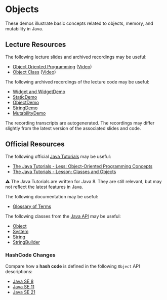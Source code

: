 Objects
=================================================

These demos illustrate basic concepts related to objects, memory, and mutability in Java.

## Lecture Resources ##

The following lecture slides and archived recordings may be useful:

  - [Object Oriented Programming](https://docs.google.com/presentation/d/e/2PACX-1vTiYfWFzXBI1iUeMaPvx3NdxjT2SFbxij2W8fal59Q23NLVkd6z8QpdJ4TzeAYFF4XCr9l8Tpf3sMAF/pub?start=false&loop=false&delayms=3000) ([Video](https://usfca.hosted.panopto.com/Panopto/Pages/Viewer.aspx?id=677bfb1d-7aa8-42d8-a5dd-af9e014cce26))
  - [Object Class](https://docs.google.com/presentation/d/e/2PACX-1vSE5uoXRDjleYrZAOOroDF6Rt7EB6ZWLfR7eA59JF0k8L5QK7FaRI8Dil1CCy4plhKTES6gP9WHY2Go/pub?start=false&loop=false&delayms=3000) ([Video](https://usfca.hosted.panopto.com/Panopto/Pages/Viewer.aspx?id=28c59363-2baa-4962-a6e6-af9e014dc841))

The following archived recordings of the lecture code may be useful:

  - [Widget and WidgetDemo](https://usfca.hosted.panopto.com/Panopto/Pages/Viewer.aspx?id=1e440602-b98b-4012-aa67-af9e014cddc1)
  - [StaticDemo](https://usfca.hosted.panopto.com/Panopto/Pages/Viewer.aspx?id=86e615dc-e713-4b3d-bede-af9e014ccdd2)
  - [ObjectDemo](https://usfca.hosted.panopto.com/Panopto/Pages/Viewer.aspx?id=2feed4d5-37be-4be4-8733-af9e014cce6a)
  - [StringDemo](https://usfca.hosted.panopto.com/Panopto/Pages/Viewer.aspx?id=f398c7bf-9fef-44a2-8472-af9e014ccdfb)
  - [MutabilityDemo](https://usfca.hosted.panopto.com/Panopto/Pages/Viewer.aspx?id=5c7dddc0-2b64-40d0-a0d1-afa400059096)

The recording transcripts are autogenerated. The recordings may differ slightly from the latest version of the associated slides and code.

## Official Resources ##

The following official [Java Tutorials](http://docs.oracle.com/javase/tutorial/index.html) may be useful:

  - [The Java Tutorials - Less: Object-Oriented Programming Concepts](https://docs.oracle.com/javase/tutorial/java/concepts/index.html)
  - [The Java Tutorials - Lesson: Classes and Objects](https://docs.oracle.com/javase/tutorial/java/javaOO/index.html)

:warning: The Java Tutorials are written for Java 8. They are still relevant, but may not reflect the latest features in Java.

The following documentation may be useful:

  - [Glossary of Terms](https://docs.oracle.com/javase/tutorial/information/glossary.html)

The following classes from the [Java API](https://docs.oracle.com/en/java/javase/21/docs/api/) may be useful:

  - [Object](https://docs.oracle.com/en/java/javase/21/docs/api/java.base/java/lang/Object.html)
  - [System](https://docs.oracle.com/en/java/javase/21/docs/api/java.base/java/lang/System.html)
  - [String](https://docs.oracle.com/en/java/javase/21/docs/api/java.base/java/lang/String.html)
  - [StringBuilder](https://docs.oracle.com/en/java/javase/21/docs/api/java.base/java/lang/StringBuilder.html)

### HashCode Changes

Compare how a **hash code** is defined in the following `Object` API descriptions:

  - [Java SE 8](https://docs.oracle.com/javase/8/docs/api/java/lang/Object.html#hashCode--)
  - [Java SE 11](https://docs.oracle.com/en/java/javase/11/docs/api/java.base/java/lang/Object.html#hashCode())
  - [Java SE 21](https://docs.oracle.com/en/java/javase/21/docs//api/java.base/java/lang/Object.html#hashCode())


